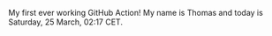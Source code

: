 My first ever working GitHub Action!
My name is Thomas and today is Saturday, 25 March, 02:17 CET. 
